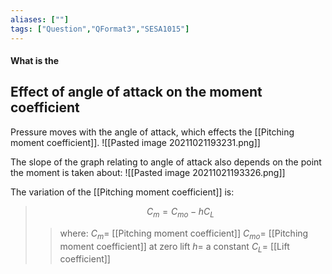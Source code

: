 ```yaml
---
aliases: [""]
tags: ["Question","QFormat3","SESA1015"]
---
```


#### What is the
## Effect of angle of attack on the moment coefficient

Pressure moves with the angle of attack, which effects the [[Pitching moment coefficient]].
![[Pasted image 20211021193231.png]]

The slope of the graph relating to angle of attack also depends on the point the moment is taken about:
![[Pasted image 20211021193326.png]]

The variation of the [[Pitching moment coefficient]] is:

> $$ C_m = C_{mo} - h C_L $$ 
>> where:
>> $C_m =$ [[Pitching moment coefficient]]
>> $C_{mo} =$ [[Pitching moment coefficient]] at zero lift
>> $h =$ a constant
>> $C_L =$ [[Lift coefficient]]